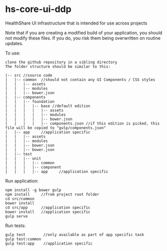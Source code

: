 hs-core-ui-ddp
==================

HealthShare UI infrastructure that is intended for use across projects

Note that if you are creating a modified build of your application, you should not modify these files. If you do, you risk them being overwritten on routine updates.

To use:

    clone the github repository in a sibling directory
    The folder structure should be similar to this:
    
    |-- src //source code
    |   |-- common  //should not contain any UI Components / CSS styles
    |   |   |-- assets
    |   |   |-- modules
    |   |   |-- bower.json    
    |   |-- components
    |   |   |-- foundation
    |   |   |   |-- base //default edition
    |   |   |   |   |-- assets
    |   |   |   |   |-- modules
    |   |   |   |   |-- bower.json
    |   |   |   |   |-- components.json //if this edition is picked, this file will be copied to "gulp/components.json"
    |   |-- app     //application specific
    |   |   |-- assets
    |   |   |-- modules
    |   |   |-- bower.json  
    |   |   |-- bower.json
    |   |-- test
    |   |   |-- unit
    |   |   |   |-- common
    |   |   |   |-- component
    |   |   |   |-- app     //application specific

        
Run application:

    npm install -g bower gulp
    npm install     //from project root folder
    cd src/common
    bower install
    cd src/app      //application specific
    bower install   //application specific
    gulp serve
    
Run tests:

    gulp test        //only available as part of app specific task
    gulp test:common
    gulp test:app    //application specific
